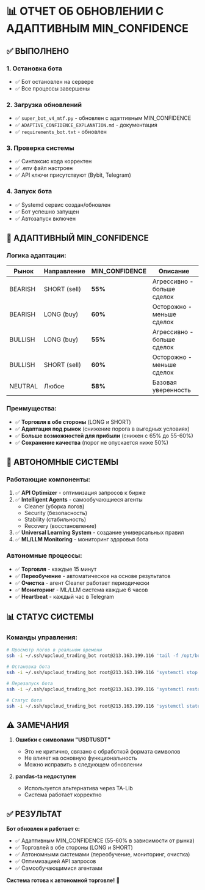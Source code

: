 # 📊 ОТЧЕТ ОБ ОБНОВЛЕНИИ С АДАПТИВНЫМ MIN_CONFIDENCE

## ✅ ВЫПОЛНЕНО

### 1. Остановка бота
- ✅ Бот остановлен на сервере
- ✅ Все процессы завершены

### 2. Загрузка обновлений
- ✅ `super_bot_v4_mtf.py` - обновлен с адаптивным MIN_CONFIDENCE
- ✅ `ADAPTIVE_CONFIDENCE_EXPLANATION.md` - документация
- ✅ `requirements_bot.txt` - обновлен

### 3. Проверка системы
- ✅ Синтаксис кода корректен
- ✅ .env файл настроен
- ✅ API ключи присутствуют (Bybit, Telegram)

### 4. Запуск бота
- ✅ Systemd сервис создан/обновлен
- ✅ Бот успешно запущен
- ✅ Автозапуск включен

## 🎯 АДАПТИВНЫЙ MIN_CONFIDENCE

### Логика адаптации:

| Рынок | Направление | MIN_CONFIDENCE | Описание |
|-------|-------------|----------------|----------|
| BEARISH | SHORT (sell) | **55%** | Агрессивно - больше сделок |
| BEARISH | LONG (buy) | **60%** | Осторожно - меньше сделок |
| BULLISH | LONG (buy) | **55%** | Агрессивно - больше сделок |
| BULLISH | SHORT (sell) | **60%** | Осторожно - меньше сделок |
| NEUTRAL | Любое | **58%** | Базовая уверенность |

### Преимущества:
- ✅ **Торговля в обе стороны** (LONG и SHORT)
- ✅ **Адаптация под рынок** (снижение порога в выгодных условиях)
- ✅ **Больше возможностей для прибыли** (снижен с 65% до 55-60%)
- ✅ **Сохранение качества** (порог не опускается ниже 50%)

## 🔧 АВТОНОМНЫЕ СИСТЕМЫ

### Работающие компоненты:
1. ✅ **API Optimizer** - оптимизация запросов к бирже
2. ✅ **Intelligent Agents** - самообучающиеся агенты
   - Cleaner (уборка логов)
   - Security (безопасность)
   - Stability (стабильность)
   - Recovery (восстановление)
3. ✅ **Universal Learning System** - создание универсальных правил
4. ✅ **ML/LLM Monitoring** - мониторинг здоровья бота

### Автономные процессы:
- ✅ **Торговля** - каждые 15 минут
- ✅ **Переобучение** - автоматическое на основе результатов
- ✅ **Очистка** - агент Cleaner работает периодически
- ✅ **Мониторинг** - ML/LLM система каждые 6 часов
- ✅ **Heartbeat** - каждый час в Telegram

## 📊 СТАТУС СИСТЕМЫ

### Команды управления:

```bash
# Просмотр логов в реальном времени
ssh -i ~/.ssh/upcloud_trading_bot root@213.163.199.116 'tail -f /opt/bot/super_bot_v4_mtf.log'

# Остановка бота
ssh -i ~/.ssh/upcloud_trading_bot root@213.163.199.116 'systemctl stop trading_bot'

# Перезапуск бота
ssh -i ~/.ssh/upcloud_trading_bot root@213.163.199.116 'systemctl restart trading_bot'

# Статус бота
ssh -i ~/.ssh/upcloud_trading_bot root@213.163.199.116 'systemctl status trading_bot'
```

## ⚠️ ЗАМЕЧАНИЯ

1. **Ошибки с символами "USDTUSDT"**
   - Это не критично, связано с обработкой формата символов
   - Не влияет на основную функциональность
   - Можно исправить в следующем обновлении

2. **pandas-ta недоступен**
   - Используется альтернатива через TA-Lib
   - Система работает корректно

## ✅ РЕЗУЛЬТАТ

**Бот обновлен и работает с:**
- ✅ Адаптивным MIN_CONFIDENCE (55-60% в зависимости от рынка)
- ✅ Торговлей в обе стороны (LONG и SHORT)
- ✅ Автономными системами (переобучение, мониторинг, очистка)
- ✅ Оптимизацией API запросов
- ✅ Самообучающимися агентами

**Система готова к автономной торговле!** 🚀



